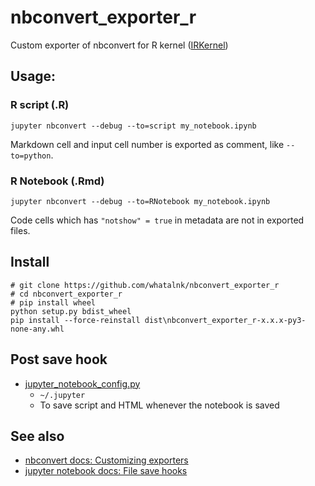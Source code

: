 # nbconvert_exporter_r

Custom exporter of nbconvert for R kernel ([IRKernel](https://github.com/IRkernel/IRkernel))

## Usage: 

### R script (.R)
```
jupyter nbconvert --debug --to=script my_notebook.ipynb
```

Markdown cell and input cell number is exported as comment, like `--to=python`. 

### R Notebook (.Rmd)
```
jupyter nbconvert --debug --to=RNotebook my_notebook.ipynb
````

Code cells which has `"notshow" = true` in metadata are not in exported files. 

## Install

```
# git clone https://github.com/whatalnk/nbconvert_exporter_r
# cd nbconvert_exporter_r
# pip install wheel
python setup.py bdist_wheel
pip install --force-reinstall dist\nbconvert_exporter_r-x.x.x-py3-none-any.whl
```
## Post save hook
- [jupyter_notebook_config.py](https://gist.github.com/whatalnk/c8b3207267d798be713ea4a4664e2ccf) 
    - `~/.jupyter`
    - To save script and HTML whenever the notebook is saved

## See also

- [nbconvert docs: Customizing exporters](https://nbconvert.readthedocs.io/en/latest/external_exporters.html)
- [jupyter notebook docs: File save hooks](https://jupyter-notebook.readthedocs.io/en/latest/extending/savehooks.html)
